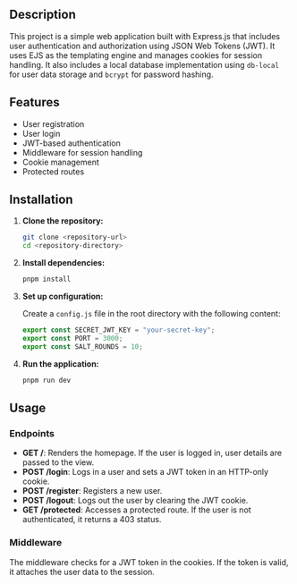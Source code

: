 ## Description

This project is a simple web application built with Express.js that includes user authentication and authorization using JSON Web Tokens (JWT). It uses EJS as the templating engine and manages cookies for session handling. It also includes a local database implementation using `db-local` for user data storage and `bcrypt` for password hashing.

## Features

- User registration
- User login
- JWT-based authentication
- Middleware for session handling
- Cookie management
- Protected routes

## Installation

1. **Clone the repository:**

    ```bash
    git clone <repository-url>
    cd <repository-directory>
    ```

2. **Install dependencies:**

    ```bash
    pnpm install
    ```

3. **Set up configuration:**

    Create a `config.js` file in the root directory with the following content:

    ```javascript
    export const SECRET_JWT_KEY = "your-secret-key";
    export const PORT = 3000;
    export const SALT_ROUNDS = 10;
    ```

4. **Run the application:**

    ```bash
    pnpm run dev
    ```

## Usage

### Endpoints

- **GET /**: Renders the homepage. If the user is logged in, user details are passed to the view.
- **POST /login**: Logs in a user and sets a JWT token in an HTTP-only cookie.
- **POST /register**: Registers a new user.
- **POST /logout**: Logs out the user by clearing the JWT cookie.
- **GET /protected**: Accesses a protected route. If the user is not authenticated, it returns a 403 status.

### Middleware

The middleware checks for a JWT token in the cookies. If the token is valid, it attaches the user data to the session.
